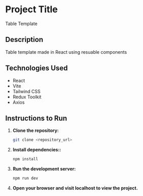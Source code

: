 # Project Title
Table Template

## Description
Table template made in React using resuable components

## Technologies Used

- React
- Vite
- Tailwind CSS
- Redux Toolkit
- Axios

## Instructions to Run

1. **Clone the repository:**

   ```bash
   git clone <repository_url>


2. **Install dependencies::**

   ```bash
   npm install

3. **Run the development server:**

   ```bash
   npm run dev

4. **Open your browser and visit localhost to view the project.**

